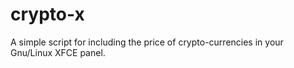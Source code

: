 # crypto-x
A simple script for including the price of crypto-currencies in your Gnu/Linux XFCE panel.
